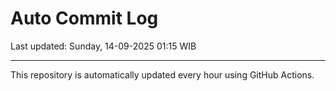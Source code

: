 # Auto Commit Log

Last updated: Sunday, 14-09-2025 01:15 WIB

---

This repository is automatically updated every hour using GitHub Actions.
